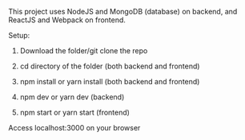 This project uses NodeJS and MongoDB (database) on backend, and ReactJS and Webpack on frontend.

Setup:

1. Download the folder/git clone the repo

2. cd directory of the folder (both backend and frontend)

3. npm install or yarn install (both backend and frontend)

4. npm dev or yarn dev (backend)

5. npm start or yarn start (frontend)

Access localhost:3000 on your browser


